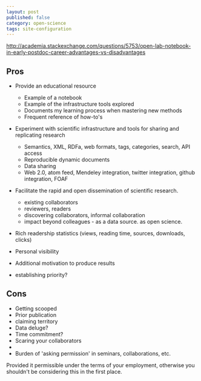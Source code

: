 ```yaml
---
layout: post
published: false
category: open-science
tags: site-configuration
---
```



http://academia.stackexchange.com/questions/5753/open-lab-notebook-in-early-postdoc-career-advantages-vs-disadvantages




Pros
----

- Provide an educational resource
  - Example of a notebook
  - Example of the infrastructure tools explored
  - Documents my learning process when mastering new methods
  - Frequent reference of how-to's
- Experiment with scientific infrastructure and tools for sharing and replicating research
  - Semantics, XML, RDFa, web formats, tags, categories, search, API access
  - Reproducible dynamic documents
  - Data sharing
  - Web 2.0, atom feed, Mendeley integration, twitter integration, github integration, FOAF
- Facilitate the rapid and open dissemination of scientific research.
  - existing collaborators
  - reviewers, readers
  - discovering collaborators, informal collaboration
  - impact beyond colleagues - as a data source. as open science.  

- Rich readership statistics (views, reading time, sources, downloads, clicks)

- Personal visibility
- Additional motivation to produce results
- establishing priority? 


Cons
----

- Getting scooped
- Prior publication
- claiming territory
- Data deluge?
- Time commitment? 
- Scaring your collaborators
- 
- Burden of 'asking permission' in seminars, collaborations, etc.  


Provided it permissible under the terms of your employment, otherwise you shouldn't be considering this in the first place.   


